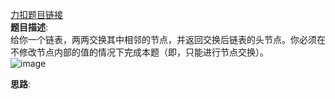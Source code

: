 [力扣题目链接](https://leetcode.cn/problems/swap-nodes-in-pairs/description/)\
__题目描述__:\
给你一个链表，两两交换其中相邻的节点，并返回交换后链表的头节点。你必须在不修改节点内部的值的情况下完成本题（即，只能进行节点交换）。\
![image](https://user-images.githubusercontent.com/84489567/200280086-6327e2f2-bf67-4feb-962c-7746ce75aa67.png)

__思路__:
